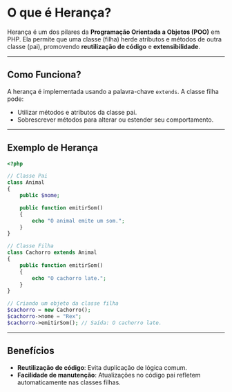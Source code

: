 # O que é Herança?

Herança é um dos pilares da **Programação Orientada a Objetos (POO)** em PHP. Ela permite que uma classe (filha) herde atributos e métodos de outra classe (pai), promovendo **reutilização de código** e **extensibilidade**.

---

## Como Funciona?

A herança é implementada usando a palavra-chave `extends`. A classe filha pode:
- Utilizar métodos e atributos da classe pai.
- Sobrescrever métodos para alterar ou estender seu comportamento.

---

## Exemplo de Herança

```php
<?php

// Classe Pai
class Animal
{
    public $nome;

    public function emitirSom()
    {
        echo "O animal emite um som.";
    }
}

// Classe Filha
class Cachorro extends Animal
{
    public function emitirSom()
    {
        echo "O cachorro late.";
    }
}

// Criando um objeto da classe filha
$cachorro = new Cachorro();
$cachorro->nome = "Rex";
$cachorro->emitirSom(); // Saída: O cachorro late.
```

---

## Benefícios

- **Reutilização de código**: Evita duplicação de lógica comum.
- **Facilidade de manutenção**: Atualizações no código pai refletem automaticamente nas classes filhas.
